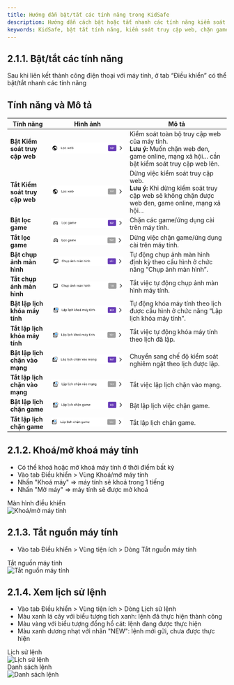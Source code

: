 ```yaml
---
title: Hướng dẫn bật/tắt các tính năng trong KidSafe
description: Hướng dẫn cách bật hoặc tắt nhanh các tính năng kiểm soát truy cập web, chặn game/ứng dụng, chụp ảnh màn hình, và lập lịch khóa máy tính, chặn mạng hoặc game trên KidSafe.
keywords: KidSafe, bật tắt tính năng, kiểm soát truy cập web, chặn game, lập lịch khóa máy tính, chặn mạng, hướng dẫn KidSafe
---
```


## 2.1.1. Bật/tắt các tính năng

Sau khi liên kết thành công điện thoại với máy tính, ở tab “Điều khiển” có thể bật/tắt nhanh các tính năng

<!-- -   **Kiểm soát truy cập web**: Bật/tắt việc kiểm soát truy cập các trang web trên máy tính của con.
-   **Chặn game/ứng dụng**: Bật/tắt tính năng chặn các game hoặc ứng dụng cụ thể.
-   **Chụp ảnh màn hình**: Bật/tắt việc ghi lại ảnh màn hình của máy tính.
-   **Lập lịch khóa máy tính**: Bật/tắt tính năng tự động khóa máy tính theo lịch đặt trước.
-   **Lập lịch chặn vào mạng**: Bật/tắt chặn truy cập mạng vào thời gian nhất định.
-   **Lập lịch chặn game**: Bật/tắt chặn truy cập game vào khung giờ cụ thể. -->

## Tính năng và Mô tả

| **Tính năng**                  | **Hình ảnh**                   | **Mô tả**                                                                                                                                     |
| ------------------------------ | ------------------------------ | --------------------------------------------------------------------------------------------------------------------------------------------- |
| **Bật Kiểm soát truy cập web** | ![Hình ảnh 1](../img/f1.png)   | Kiểm soát toàn bộ truy cập web của máy tính. <br> **Lưu ý:** Muốn chặn web đen, game online, mạng xã hội… cần bật kiểm soát truy cập web lên. |
| **Tắt Kiểm soát truy cập web** | ![Hình ảnh 2](../img/f2.png)   | Dừng việc kiểm soát truy cập web. <br> **Lưu ý:** Khi dừng kiểm soát truy cập web sẽ không chặn được web đen, game online, mạng xã hội…       |
| **Bật lọc game**               | ![Hình ảnh 3](../img/f3.png)   | Chặn các game/ứng dụng cài trên máy tính.                                                                                                     |
| **Tắt lọc game**               | ![Hình ảnh 4](../img/f4.png)   | Dừng việc chặn game/ứng dụng cài trên máy tính.                                                                                               |
| **Bật chụp ảnh màn hình**      | ![Hình ảnh 5](../img/f5.png)   | Tự động chụp ảnh màn hình định kỳ theo cấu hình ở chức năng “Chụp ảnh màn hình”.                                                              |
| **Tắt chụp ảnh màn hình**      | ![Hình ảnh 6](../img/f6.png)   | Tắt việc tự động chụp ảnh màn hình máy tính.                                                                                                  |
| **Bật lập lịch khóa máy tính** | ![Hình ảnh 7](../img/f7.png)   | Tự động khóa máy tính theo lịch được cấu hình ở chức năng “Lập lịch khóa máy tính”.                                                           |
| **Tắt lập lịch khóa máy tính** | ![Hình ảnh 8](../img/f8.png)   | Tắt việc tự động khóa máy tính theo lịch đã lập.                                                                                              |
| **Bật lập lịch chặn vào mạng** | ![Hình ảnh 9](../img/f9.png)   | Chuyển sang chế độ kiểm soát nghiêm ngặt theo lịch được lập.                                                                                  |
| **Tắt lập lịch chặn vào mạng** | ![Hình ảnh 10](../img/f10.png) | Tắt việc lập lịch chặn vào mạng.                                                                                                              |
| **Bật lập lịch chặn game**     | ![Hình ảnh 11](../img/f11.png) | Bật lập lịch việc chặn game.                                                                                                                  |
| **Tắt lập lịch chặn game**     | ![Hình ảnh 12](../img/f12.png) | Tắt lập lịch chặn game.                                                                                                                       |

## 2.1.2. Khoá/mở khoá máy tính

-   Có thể khoá hoặc mở khoá máy tính ở thời điểm bất kỳ
-   Vào tab Điều khiển > Vùng Khoá/mở máy tính
-   Nhấn "Khoá máy" => máy tính sẽ khoá trong 1 tiếng
-   Nhấn "Mở máy" => máy tính sẽ được mở khoá

  <div class="guide-container guide-grid grid--2-cols">
    <div class="guide-card">
      <div class="guide-title guide-title--5">Màn hình điều khiển</div>
      <div class="guide-content guide-content--95">
        <img src="../../img/ip14.png" alt="Khoá/mở máy tính">
      </div>
    </div>
    <div></div>
  </div>

## 2.1.3. Tắt nguồn máy tính

-   Vào tab Điều khiển > Vùng tiện ích > Dòng Tắt nguồn máy tính
<div class="guide-container guide-grid grid--2-cols">
  <div class="guide-card">
    <div class="guide-title guide-title--5">Tắt nguồn máy tính</div>
    <div class="guide-content guide-content--95">
      <img src="../../img/ip38.png" alt="Tắt nguồn máy tính">
    </div>
  </div>
  <div></div>
</div>

## 2.1.4. Xem lịch sử lệnh

-   Vào tab Điều khiển > Vùng tiện ích > Dòng Lịch sử lệnh
-   Màu xanh lá cây với biểu tượng tích xanh: lệnh đã thực hiện thành công
-   Màu vàng với biểu tượng đồng hồ cát: lệnh đang được thực hiện
-   Màu xanh dương nhạt với nhãn "NEW": lệnh mới gửi, chưa được thực hiện
<div class="guide-container guide-grid grid--2-cols">
  <div class="guide-card">
    <div class="guide-title guide-title--5">Lịch sử lệnh</div>
    <div class="guide-content guide-content--95">
      <img src="../../img/ip39.png" alt="Lịch sử lệnh">
    </div>
  </div>
  <div class="guide-card">
    <div class="guide-title guide-title--5">Danh sách lệnh</div>
    <div class="guide-content guide-content--95">
      <img src="../../img/ip40.png" alt="Danh sách lệnh">
    </div>
  </div>
</div>
